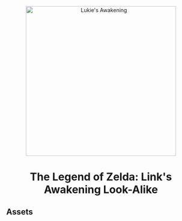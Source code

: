 <div align="center">
<img alt="Lukie's Awakening" src="./Images/lukies-awakening.gif" width="400" />
<h1>The Legend of Zelda: Link's Awakening Look-Alike</h1>
</div>

## Assets
